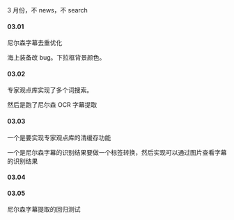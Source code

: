 
3 月份，不 news，不 search    


#### 03.01   

尼尔森字幕去重优化   

海上装备改 bug。下拉框背景颜色。    


#### 03.02    

专家观点库实现了多个词搜索。    

然后是跑了尼尔森 OCR 字幕提取    



#### 03.03   

一个是要实现专家观点库的清缓存功能   

一个是尼尔森字幕的识别结果要做一个标签转换，然后实现可以通过图片查看字幕的识别结果   


#### 03.04    


#### 03.05   







尼尔森字幕提取的回归测试   


